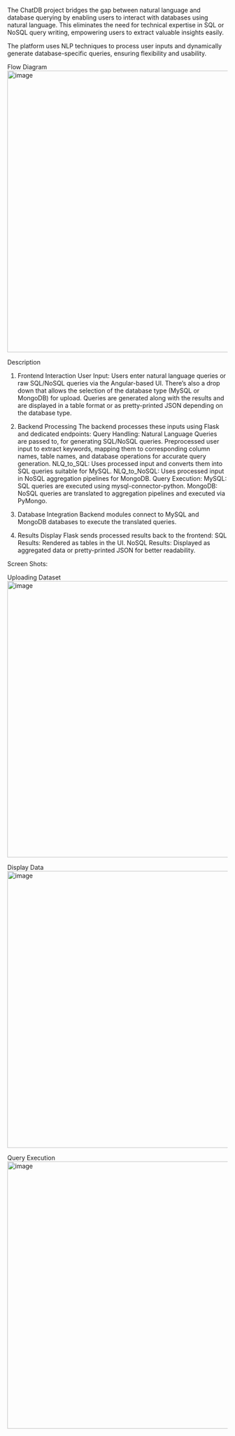 The ChatDB project bridges the gap between natural language and database querying by enabling users to interact with databases using natural language. This eliminates the need for technical expertise in SQL or NoSQL query writing, empowering users to extract valuable insights easily.

The platform uses NLP techniques to process user inputs and dynamically generate database-specific queries, ensuring flexibility and usability.

Flow Diagram
<img width="644" alt="image" src="https://github.com/user-attachments/assets/d9dd484b-25e8-4b81-95fc-59b26c010d52" />

Description
1. Frontend Interaction
User Input: Users enter natural language queries or raw SQL/NoSQL queries via the Angular-based UI.
There’s also a drop down that allows the selection of the database type (MySQL or MongoDB) for upload.
Queries are generated along with the results and are  displayed in a table format or as pretty-printed JSON depending on the database type.

2. Backend Processing
The backend processes these inputs using Flask and dedicated endpoints:
Query Handling: Natural Language Queries are passed to, for generating SQL/NoSQL queries. Preprocessed user input to extract keywords, mapping them to corresponding column names, table names, and database operations for accurate query generation.
NLQ_to_SQL: Uses processed input and converts them into SQL queries suitable for MySQL.
NLQ_to_NoSQL: Uses processed input in NoSQL aggregation pipelines for MongoDB.
Query Execution:
MySQL: SQL queries are executed using mysql-connector-python.
MongoDB: NoSQL queries are translated to aggregation pipelines and executed via PyMongo.

4. Database Integration
Backend modules connect to MySQL and MongoDB databases to execute the translated queries.

5. Results Display
Flask sends processed results back to the frontend:
SQL Results: Rendered as tables in the UI.
NoSQL Results: Displayed as aggregated data or pretty-printed JSON for better readability.

Screen Shots:

Uploading Dataset
<img width="632" alt="image" src="https://github.com/user-attachments/assets/b89de7af-b3b1-4ce7-9f48-5e1334788fd5" />

Display Data
<img width="633" alt="image" src="https://github.com/user-attachments/assets/0eab104b-3910-4ec3-987c-686c4704717a" />

Query Execution
<img width="611" alt="image" src="https://github.com/user-attachments/assets/7dc3d60e-0b85-4c03-bf15-a94eb57399c1" />





